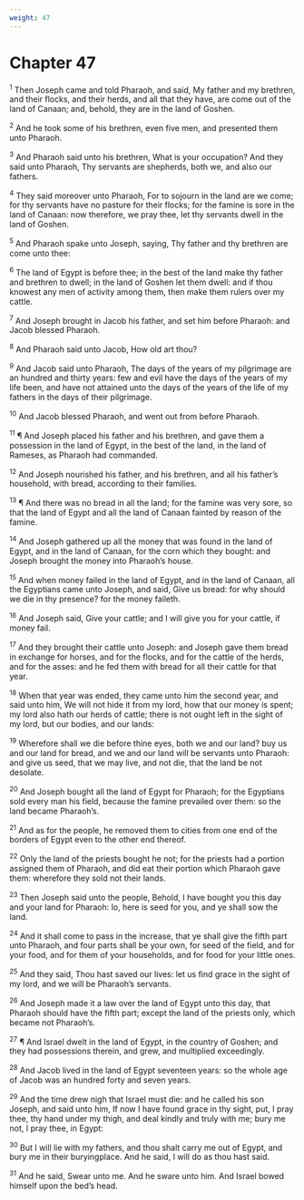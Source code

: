 ```yaml
---
weight: 47
---
```


# Chapter 47

<sup>1</sup> Then Joseph came and told Pharaoh, and said, My father and my brethren, and their flocks, and their herds, and all that they have, are come out of the land of Canaan; and, behold, they are in the land of Goshen. 

<sup>2</sup> And he took some of his brethren, even five men, and presented them unto Pharaoh. 

<sup>3</sup> And Pharaoh said unto his brethren, What is your occupation? And they said unto Pharaoh, Thy servants are shepherds, both we, and also our fathers. 

<sup>4</sup> They said moreover unto Pharaoh, For to sojourn in the land are we come; for thy servants have no pasture for their flocks; for the famine is sore in the land of Canaan: now therefore, we pray thee, let thy servants dwell in the land of Goshen. 

<sup>5</sup> And Pharaoh spake unto Joseph, saying, Thy father and thy brethren are come unto thee: 

<sup>6</sup> The land of Egypt is before thee; in the best of the land make thy father and brethren to dwell; in the land of Goshen let them dwell: and if thou knowest any men of activity among them, then make them rulers over my cattle. 

<sup>7</sup> And Joseph brought in Jacob his father, and set him before Pharaoh: and Jacob blessed Pharaoh. 

<sup>8</sup> And Pharaoh said unto Jacob, How old art thou? 

<sup>9</sup> And Jacob said unto Pharaoh, The days of the years of my pilgrimage are an hundred and thirty years: few and evil have the days of the years of my life been, and have not attained unto the days of the years of the life of my fathers in the days of their pilgrimage. 

<sup>10</sup> And Jacob blessed Pharaoh, and went out from before Pharaoh. 

<sup>11</sup> ¶ And Joseph placed his father and his brethren, and gave them a possession in the land of Egypt, in the best of the land, in the land of Rameses, as Pharaoh had commanded. 

<sup>12</sup> And Joseph nourished his father, and his brethren, and all his father’s household, with bread, according to their families. 

<sup>13</sup> ¶ And there was no bread in all the land; for the famine was very sore, so that the land of Egypt and all the land of Canaan fainted by reason of the famine. 

<sup>14</sup> And Joseph gathered up all the money that was found in the land of Egypt, and in the land of Canaan, for the corn which they bought: and Joseph brought the money into Pharaoh’s house. 

<sup>15</sup> And when money failed in the land of Egypt, and in the land of Canaan, all the Egyptians came unto Joseph, and said, Give us bread: for why should we die in thy presence? for the money faileth. 

<sup>16</sup> And Joseph said, Give your cattle; and I will give you for your cattle, if money fail. 

<sup>17</sup> And they brought their cattle unto Joseph: and Joseph gave them bread in exchange for horses, and for the flocks, and for the cattle of the herds, and for the asses: and he fed them with bread for all their cattle for that year. 

<sup>18</sup> When that year was ended, they came unto him the second year, and said unto him, We will not hide it from my lord, how that our money is spent; my lord also hath our herds of cattle; there is not ought left in the sight of my lord, but our bodies, and our lands: 

<sup>19</sup> Wherefore shall we die before thine eyes, both we and our land? buy us and our land for bread, and we and our land will be servants unto Pharaoh: and give us seed, that we may live, and not die, that the land be not desolate. 

<sup>20</sup> And Joseph bought all the land of Egypt for Pharaoh; for the Egyptians sold every man his field, because the famine prevailed over them: so the land became Pharaoh’s. 

<sup>21</sup> And as for the people, he removed them to cities from one end of the borders of Egypt even to the other end thereof. 

<sup>22</sup> Only the land of the priests bought he not; for the priests had a portion assigned them of Pharaoh, and did eat their portion which Pharaoh gave them: wherefore they sold not their lands. 

<sup>23</sup> Then Joseph said unto the people, Behold, I have bought you this day and your land for Pharaoh: lo, here is seed for you, and ye shall sow the land. 

<sup>24</sup> And it shall come to pass in the increase, that ye shall give the fifth part unto Pharaoh, and four parts shall be your own, for seed of the field, and for your food, and for them of your households, and for food for your little ones. 

<sup>25</sup> And they said, Thou hast saved our lives: let us find grace in the sight of my lord, and we will be Pharaoh’s servants. 

<sup>26</sup> And Joseph made it a law over the land of Egypt unto this day, that Pharaoh should have the fifth part; except the land of the priests only, which became not Pharaoh’s. 

<sup>27</sup> ¶ And Israel dwelt in the land of Egypt, in the country of Goshen; and they had possessions therein, and grew, and multiplied exceedingly. 

<sup>28</sup> And Jacob lived in the land of Egypt seventeen years: so the whole age of Jacob was an hundred forty and seven years. 

<sup>29</sup> And the time drew nigh that Israel must die: and he called his son Joseph, and said unto him, If now I have found grace in thy sight, put, I pray thee, thy hand under my thigh, and deal kindly and truly with me; bury me not, I pray thee, in Egypt: 

<sup>30</sup> But I will lie with my fathers, and thou shalt carry me out of Egypt, and bury me in their buryingplace. And he said, I will do as thou hast said. 

<sup>31</sup> And he said, Swear unto me. And he sware unto him. And Israel bowed himself upon the bed’s head. 



